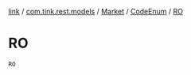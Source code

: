 [link](../../../index.md) / [com.tink.rest.models](../../index.md) / [Market](../index.md) / [CodeEnum](index.md) / [RO](./-r-o.md)

# RO

`RO`
